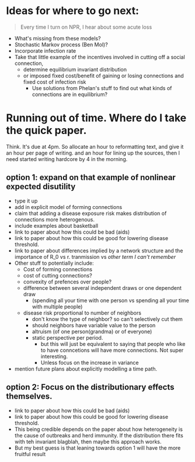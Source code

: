 # Ideas for where to go next:

> Every time I turn on NPR, I hear about some acute loss

- What's missing from these models?
- Stochastic Markov process (Ben Mol)?
- Incorporate infection rate
- Take that little example of the incentives involved in cutting off a social connection, 
  - determine equilibrium invariant distribution
  - or imposed fixed cost/benefit of gaining or losing connections and fixed cost of infection risk
    - Use solutions from Phelan's stuff to find out what kinds of connections are in equilibrium?






# Running out of time. Where do I take the quick paper.

Think. It's due at 4pm. So allocate an hour to reformatting text, and give it an hour per page of writing. and an hour for lining up the sources, then I need started writing hardcore by 4 in the morning. 

## option 1: expand on that example of nonlinear expected disutility

- type it up 
- add in explicit model of forming connections
- claim that adding a disease exposure risk makes distribution of connections more heterogenous.
- include examples about basketball
- link to paper about how this could be bad (aids)
- link to paper about how this could be good for lowering disease threshold.
- link to paper about differences implied by a network structure and the importance of R_0 vs r. tranmission vs *other term I can't remember*
- Other stuff to potentially include:
  - Cost of forming connections
  - cost of cutting connections?
  - convexity of prefences over people?
  - difference between several independent draws or one dependent draw
    - (spending all your time with one person vs spending all your time with multiple people)
  - disease risk proportional to number of neighbors
    - don't know the type of neighbor? so can't selectively cut them
    - should neighbors have variable value to the person
    - altruism (of one person(grandma) or of everyone)
    - static perspective per period.
      - but this will just be equivalent to saying that people who like to have conncetions will have more connections. Not super interesting. 
      - Unless focus on the increase in variance
- mention future plans about explicitly modelling a time path.


## option 2: Focus on the distributionary effects themselves. 
 
- link to paper about how this could be bad (aids)
- link to paper about how this could be good for lowering disease threshold.
- This being credible depends on the paper about how heterogeneity is the cause of outbreaks and herd immunity. If the distribution there fits with teh invariant blagblah, then maybe this approach works.
- But my best guess is that leaning towards option 1 will have the more fruitful result